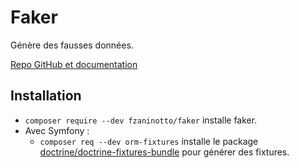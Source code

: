 # Faker

Génère des fausses données.

[Repo GitHub et documentation](https://github.com/fzaninotto/Faker)

## Installation

* `composer require --dev fzaninotto/faker` installe faker.
* Avec Symfony :
    * `composer req --dev orm-fixtures` installe le package [doctrine/doctrine-fixtures-bundle](https://symfony.com/doc/current/bundles/DoctrineFixturesBundle/index.html) pour générer des fixtures.